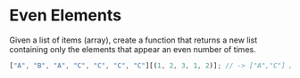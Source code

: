 # Even Elements

Given a list of items (array), create a function that returns a new list containing only the elements that appear an even number of times.

```js
["A", "B", "A", "C", "C", "C", "C"][(1, 2, 3, 1, 2)]; // -> ["A","C"] // -> [1,2]
```
